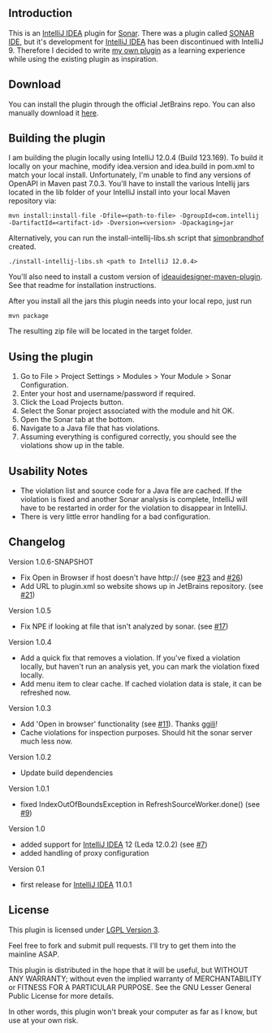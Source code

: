 Introduction
-----------

This is an [IntelliJ IDEA] plugin for [Sonar]. There was a plugin called [SONAR IDE], but it's development for [IntelliJ IDEA] has been discontinued with IntelliJ 9. Therefore I decided to write [my own plugin] as a learning experience while using the existing plugin as inspiration.

[IntelliJ IDEA]: http://www.jetbrains.com/idea/
[Sonar]: http://www.sonarsource.org/
[SONAR IDE]: http://docs.codehaus.org/display/SONAR/IntelliJ+IDEA+Plugin
[my own plugin]: https://github.com/gshakhn/sonar-intellij-plugin

Download
--------

You can install the plugin through the official JetBrains repo. You can also manually download it [here].

[here]: http://plugins.jetbrains.com/plugin?pr=idea&pluginId=7168

Building the plugin
------------------

I am building the plugin locally using IntelliJ 12.0.4 (Build 123.169). To build it locally on your machine, modify idea.version and idea.build in pom.xml to match your local install. Unfortunately, I'm unable to find any versions of OpenAPI in Maven past 7.0.3. You'll have to install the various Intellij jars located in the lib folder of your IntelliJ install into your local Maven repository via:

    mvn install:install-file -Dfile=<path-to-file> -DgroupId=com.intellij -DartifactId=<artifact-id> -Dversion=<version> -Dpackaging=jar

Alternatively, you can run the install-intellij-libs.sh script that [simonbrandhof] created.

    ./install-intellij-libs.sh <path to IntelliJ 12.0.4>

You'll also need to install a custom version of [ideauidesigner-maven-plugin]. See that readme for installation instructions.

After you install all the jars this plugin needs into your local repo, just run

    mvn package

The resulting zip file will be located in the target folder.

[simonbrandhof]: https://github.com/simonbrandhof
[ideauidesigner-maven-plugin]: https://github.com/gshakhn/ideauidesigner-maven-plugin

Using the plugin
------------------

1. Go to  File > Project Settings > Modules > Your Module > Sonar Configuration.
2. Enter your host and username/password if required.
3. Click the Load Projects button.
4. Select the Sonar project associated with the module and hit OK.
5. Open the Sonar tab at the bottom.
6. Navigate to a Java file that has violations.
7. Assuming everything is configured correctly, you should see the violations show up in the table.


Usability Notes
------------------
- The violation list and source code for a Java file are cached. If the violation is fixed and another Sonar analysis is complete, IntelliJ will have to be restarted in order for the violation to disappear in IntelliJ.
- There is very little error handling for a bad configuration.


Changelog
---------

Version 1.0.6-SNAPSHOT
- Fix Open in Browser if host doesn't have http:// (see [#23](https://github.com/gshakhn/sonar-intellij-plugin/issues/23) and [#26](https://github.com/gshakhn/sonar-intellij-plugin/pull/26))
- Add URL to plugin.xml so website shows up in JetBrains repository. (see [#21](https://github.com/gshakhn/sonar-intellij-plugin/issues/21))

Version 1.0.5
- Fix NPE if looking at file that isn't analyzed by sonar. (see [#17](https://github.com/gshakhn/sonar-intellij-plugin/issues/17))

Version 1.0.4
- Add a quick fix that removes a violation.
  If you've fixed a violation locally, but haven't run an analysis yet, you can mark the violation fixed locally.
- Add menu item to clear cache. If cached violation data is stale, it can be refreshed now.

Version 1.0.3
- Add 'Open in browser' functionality (see [#11](https://github.com/gshakhn/sonar-intellij-plugin/issues/11)). Thanks [ggili]!
- Cache violations for inspection purposes. Should hit the sonar server much less now.

Version 1.0.2
- Update build dependencies

Version 1.0.1
- fixed IndexOutOfBoundsException in RefreshSourceWorker.done() (see [#9](https://github.com/gshakhn/sonar-intellij-plugin/issues/9))

Version 1.0
- added support for [IntelliJ IDEA] 12 (Leda 12.0.2)  (see [#7](https://github.com/gshakhn/sonar-intellij-plugin/issues/7))
- added handling of proxy configuration

Version 0.1
- first release for [IntelliJ IDEA] 11.0.1

[ggili]: https://github.com/ggili


License
------------------

This plugin is licensed under [LGPL Version 3].

Feel free to fork and submit pull requests. I'll try to get them into the mainline ASAP.


This plugin is distributed in the hope that it will be useful, but WITHOUT ANY WARRANTY; without even the implied warranty of MERCHANTABILITY or FITNESS FOR A PARTICULAR PURPOSE. See the GNU Lesser General Public License for more details.

In other words, this plugin won't break your computer as far as I know, but use at your own risk.

[LGPL Version 3]: http://www.gnu.org/licenses/lgpl-3.0.txt
